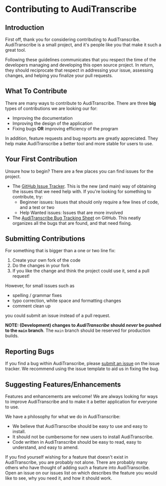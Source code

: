 # Contributing to AudiTranscribe

## Introduction

First off, thank you for considering contributing to AudiTranscribe. AudiTranscribe is a small project, and it's people
like you that make it such a great tool.

Following these guidelines communicates that you respect the time of the developers managing and developing this open
source project. In return, they should reciprocate that respect in addressing your issue, assessing changes, and helping
you finalize your pull requests.

## What To Contribute

There are many ways to contribute to AudiTranscribe. There are three **big** types of contributions we are looking our
for:

- Improving the documentation
- Improving the design of the application
- Fixing bugs **OR** improving efficiency of the program

In addition, feature requests and bug reports are greatly appreciated. They help make AudiTranscribe a better tool and
more stable for users to use.

## Your First Contribution

Unsure how to begin? There are a few places you can find issues for the project.

- The [GitHub Issue Tracker](https://github.com/Ryan-Kan/AudiTranscribe/issues). This is the new (and main) way of
  obtaining the issues that we need help with. If you're looking for something to contribute, try:
    - Beginner issues: Issues that should only require a few lines of code, and a test or two
    - Help Wanted issues: Issues that are more involved
- The [AudiTranscribe Bug Tracking Sheet](https://github.com/orgs/AudiTranscribe/projects/2) on GitHub. This neatly
  organizes all the bugs that are found, and that need fixing.

## Submitting Contributions

For something that is bigger than a one or two line fix:

1. Create your own fork of the code
2. Do the changes in your fork
3. If you like the change and think the project could use it, send a pull request!

However, for small issues such as

- spelling / grammar fixes
- typo correction, white space and formatting changes
- comment clean up

you could submit an issue instead of a pull request.

**NOTE: (Development) changes to *AudiTranscribe* should _never_ be pushed to the `main` branch**. The `main` branch
should be reserved for production builds.

## Reporting Bugs

If you find a bug within AudiTranscribe, please [submit an issue](https://github.com/Ryan-Kan/AudiTranscribe/issues)
on the issue tracker. We recommend using the issue template to aid us in fixing the bug.

## Suggesting Features/Enhancements

Features and enhancements are welcome! We are always looking for ways to improve AudiTranscribe and to make it a better
application for everyone to use.

We have a philosophy for what we do in AudiTranscribe:

- We believe that AudiTranscribe should be easy to use and easy to install.
- It should not be cumbersome for new users to install AudiTranscribe.
- Code written in AudiTranscribe should be easy to read, easy to understand, and easy to amend.

If you find yourself wishing for a feature that doesn't exist in AudiTranscribe, you are probably not alone. There are
probably many others who have thought of adding such a feature into AudiTranscribe. Open an issue on our issues list on
which describes the feature you would like to see, why you need it, and how it should work.
